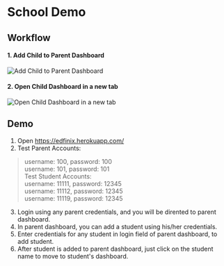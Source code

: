 # School Demo
## Workflow
#### 1. Add Child to Parent Dashboard
![Add Child to Parent Dashboard](https://i.imgur.com/AX8xP1g.png)
#### 2. Open Child Dashboard in a new tab
![Open Child Dashboard in a new tab](https://i.imgur.com/H6pCIM9.png)

## Demo
1. Open https://edfinix.herokuapp.com/
2. Test Parent Accounts: 
  > username: 100, password: 100 <br />
  > username: 101, password: 101 <br />
  Test Student Accounts:         <br />
  > username: 11111, password: 12345  <br />
  > username: 11112, password: 12345  <br />
  > username: 11119, password: 12345  <br />
3. Login using any parent credentials, and you will be dirented to parent dashboard.
4. In parent dashboard, you can add a student using his/her credentials.
5. Enter credentials for any student in login field of parent dashboard, to add student.
6. After student is added to parent dashboard, just click on the student name to move to student's dashboard.


